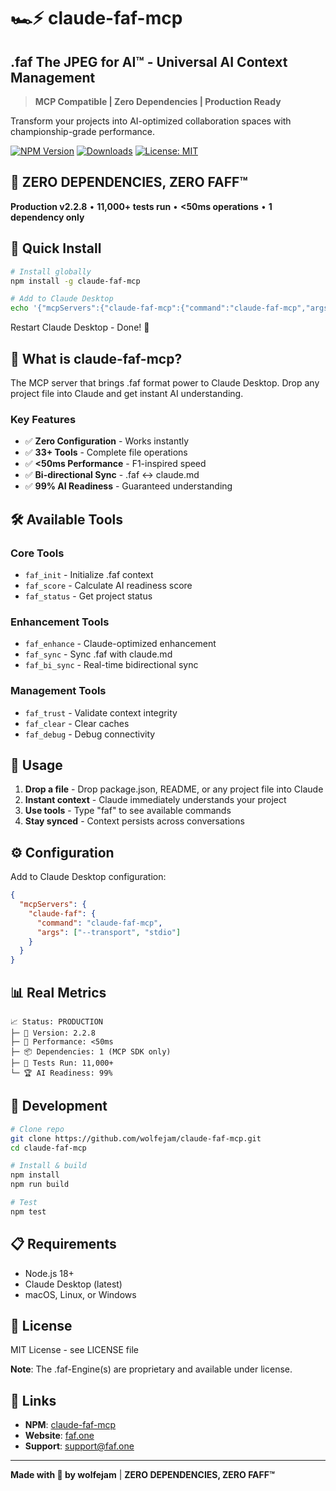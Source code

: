 # 🏎️⚡️ claude-faf-mcp

## .faf The JPEG for AI™ - Universal AI Context Management

> **MCP Compatible | Zero Dependencies | Production Ready**

Transform your projects into AI-optimized collaboration spaces with championship-grade performance.

[![NPM Version](https://img.shields.io/npm/v/claude-faf-mcp)](https://www.npmjs.com/package/claude-faf-mcp)
[![Downloads](https://img.shields.io/npm/dt/claude-faf-mcp)](https://www.npmjs.com/package/claude-faf-mcp)
[![License: MIT](https://img.shields.io/badge/License-MIT-yellow.svg)](https://opensource.org/licenses/MIT)

## 🚨 ZERO DEPENDENCIES, ZERO FAFF™

**Production v2.2.8** • **11,000+ tests run** • **<50ms operations** • **1 dependency only**

## 🚀 Quick Install

```bash
# Install globally
npm install -g claude-faf-mcp

# Add to Claude Desktop
echo '{"mcpServers":{"claude-faf-mcp":{"command":"claude-faf-mcp","args":[],"env":{}}}}' > ~/Library/Application\ Support/Claude/claude_desktop_config.json
```

Restart Claude Desktop - Done! 🏁

## 🤖 What is claude-faf-mcp?

The MCP server that brings .faf format power to Claude Desktop. Drop any project file into Claude and get instant AI understanding.

### Key Features

- ✅ **Zero Configuration** - Works instantly
- ✅ **33+ Tools** - Complete file operations
- ✅ **<50ms Performance** - F1-inspired speed
- ✅ **Bi-directional Sync** - .faf ↔ claude.md
- ✅ **99% AI Readiness** - Guaranteed understanding

## 🛠️ Available Tools

### Core Tools
- `faf_init` - Initialize .faf context
- `faf_score` - Calculate AI readiness score
- `faf_status` - Get project status

### Enhancement Tools
- `faf_enhance` - Claude-optimized enhancement
- `faf_sync` - Sync .faf with claude.md
- `faf_bi_sync` - Real-time bidirectional sync

### Management Tools
- `faf_trust` - Validate context integrity
- `faf_clear` - Clear caches
- `faf_debug` - Debug connectivity

## 📖 Usage

1. **Drop a file** - Drop package.json, README, or any project file into Claude
2. **Instant context** - Claude immediately understands your project
3. **Use tools** - Type "faf" to see available commands
4. **Stay synced** - Context persists across conversations

## ⚙️ Configuration

Add to Claude Desktop configuration:

```json
{
  "mcpServers": {
    "claude-faf": {
      "command": "claude-faf-mcp",
      "args": ["--transport", "stdio"]
    }
  }
}
```

## 📊 Real Metrics

```
📈 Status: PRODUCTION
├─ 💎 Version: 2.2.8
├─ 🚀 Performance: <50ms
├─ 📦 Dependencies: 1 (MCP SDK only)
├─ 🧪 Tests Run: 11,000+
└─ 🏆 AI Readiness: 99%
```

## 🏁 Development

```bash
# Clone repo
git clone https://github.com/wolfejam/claude-faf-mcp.git
cd claude-faf-mcp

# Install & build
npm install
npm run build

# Test
npm test
```

## 📋 Requirements

- Node.js 18+
- Claude Desktop (latest)
- macOS, Linux, or Windows

## 📄 License

MIT License - see LICENSE file

**Note**: The .faf-Engine(s) are proprietary and available under license.

## 🔗 Links

- **NPM**: [claude-faf-mcp](https://www.npmjs.com/package/claude-faf-mcp)
- **Website**: [faf.one](https://faf.one)
- **Support**: support@faf.one

---

**Made with 🧡 by wolfejam** | **ZERO DEPENDENCIES, ZERO FAFF™**